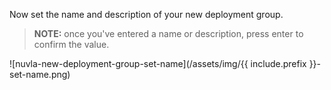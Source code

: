 Now set the name and description of your new deployment group.

> **NOTE:** once you've entered a name or description, press enter to confirm the value.

![nuvla-new-deployment-group-set-name](/assets/img/{{ include.prefix }}-set-name.png)
